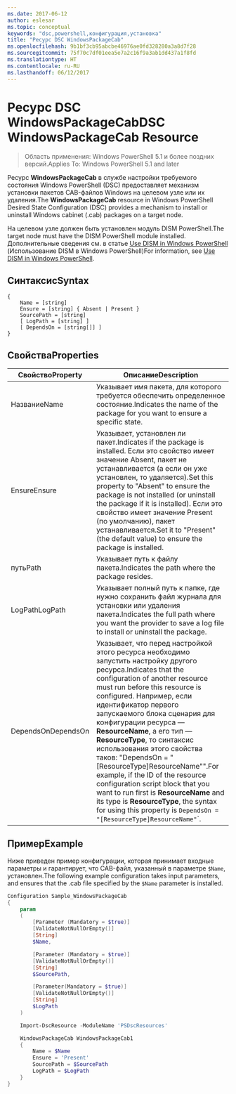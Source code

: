```yaml
---
ms.date: 2017-06-12
author: eslesar
ms.topic: conceptual
keywords: "dsc,powershell,конфигурация,установка"
title: "Ресурс DSC WindowsPackageCab"
ms.openlocfilehash: 9b1bf3cb95abcbe46976ae0fd328280a3a8d7f28
ms.sourcegitcommit: 75f70c7df01eea5e7a2c16f9a3ab1dd437a1f8fd
ms.translationtype: HT
ms.contentlocale: ru-RU
ms.lasthandoff: 06/12/2017
---
```

# <a name="dsc-windowspackagecab-resource"></a><span data-ttu-id="eff1a-103">Ресурс DSC WindowsPackageCab</span><span class="sxs-lookup"><span data-stu-id="eff1a-103">DSC WindowsPackageCab Resource</span></span>

> <span data-ttu-id="eff1a-104">Область применения: Windows PowerShell 5.1 и более поздних версий.</span><span class="sxs-lookup"><span data-stu-id="eff1a-104">Applies To: Windows PowerShell 5.1 and later</span></span>

<span data-ttu-id="eff1a-105">Ресурс **WindowsPackageCab** в службе настройки требуемого состояния Windows PowerShell (DSC) предоставляет механизм установки пакетов CAB-файлов Windows на целевом узле или их удаления.</span><span class="sxs-lookup"><span data-stu-id="eff1a-105">The **WindowsPackageCab** resource in Windows PowerShell Desired State Configuration (DSC) provides a mechanism to install or uninstall Windows cabinet (.cab) packages on a target node.</span></span>

<span data-ttu-id="eff1a-106">На целевом узле должен быть установлен модуль DISM PowerShell.</span><span class="sxs-lookup"><span data-stu-id="eff1a-106">The target node must have the DISM PowerShell module installed.</span></span> <span data-ttu-id="eff1a-107">Дополнительные сведения см. в статье [Use DISM in Windows PowerShell](https://msdn.microsoft.com/en-us/windows/hardware/commercialize/manufacture/desktop/use-dism-in-windows-powershell-s14) (Использование DISM в Windows PowerShell)</span><span class="sxs-lookup"><span data-stu-id="eff1a-107">For information, see [Use DISM in Windows PowerShell](https://msdn.microsoft.com/en-us/windows/hardware/commercialize/manufacture/desktop/use-dism-in-windows-powershell-s14).</span></span> 


## <a name="syntax"></a><span data-ttu-id="eff1a-108">Синтаксис</span><span class="sxs-lookup"><span data-stu-id="eff1a-108">Syntax</span></span>

```
{
    Name = [string]
    Ensure = [string] { Absent | Present }
    SourcePath = [string]
    [ LogPath = [string] ]
    [ DependsOn = [string[]] ]
}
```

## <a name="properties"></a><span data-ttu-id="eff1a-109">Свойства</span><span class="sxs-lookup"><span data-stu-id="eff1a-109">Properties</span></span>

|  <span data-ttu-id="eff1a-110">Свойство</span><span class="sxs-lookup"><span data-stu-id="eff1a-110">Property</span></span>  |  <span data-ttu-id="eff1a-111">Описание</span><span class="sxs-lookup"><span data-stu-id="eff1a-111">Description</span></span>   | 
|---|---| 
| <span data-ttu-id="eff1a-112">Название</span><span class="sxs-lookup"><span data-stu-id="eff1a-112">Name</span></span>| <span data-ttu-id="eff1a-113">Указывает имя пакета, для которого требуется обеспечить определенное состояние.</span><span class="sxs-lookup"><span data-stu-id="eff1a-113">Indicates the name of the package for you want to ensure a specific state.</span></span>| 
| <span data-ttu-id="eff1a-114">Ensure</span><span class="sxs-lookup"><span data-stu-id="eff1a-114">Ensure</span></span>| <span data-ttu-id="eff1a-115">Указывает, установлен ли пакет.</span><span class="sxs-lookup"><span data-stu-id="eff1a-115">Indicates if the package is installed.</span></span> <span data-ttu-id="eff1a-116">Если это свойство имеет значение Absent, пакет не устанавливается (а если он уже установлен, то удаляется).</span><span class="sxs-lookup"><span data-stu-id="eff1a-116">Set this property to "Absent" to ensure the package is not installed (or uninstall the package if it is installed).</span></span> <span data-ttu-id="eff1a-117">Если это свойство имеет значение Present (по умолчанию), пакет устанавливается.</span><span class="sxs-lookup"><span data-stu-id="eff1a-117">Set it to "Present" (the default value) to ensure the package is installed.</span></span>|
| <span data-ttu-id="eff1a-118">путь</span><span class="sxs-lookup"><span data-stu-id="eff1a-118">Path</span></span>| <span data-ttu-id="eff1a-119">Указывает путь к файлу пакета.</span><span class="sxs-lookup"><span data-stu-id="eff1a-119">Indicates the path where the package resides.</span></span>| 
| <span data-ttu-id="eff1a-120">LogPath</span><span class="sxs-lookup"><span data-stu-id="eff1a-120">LogPath</span></span>| <span data-ttu-id="eff1a-121">Указывает полный путь к папке, где нужно сохранить файл журнала для установки или удаления пакета.</span><span class="sxs-lookup"><span data-stu-id="eff1a-121">Indicates the full path where you want the provider to save a log file to install or uninstall the package.</span></span>| 
| <span data-ttu-id="eff1a-122">DependsOn</span><span class="sxs-lookup"><span data-stu-id="eff1a-122">DependsOn</span></span> | <span data-ttu-id="eff1a-123">Указывает, что перед настройкой этого ресурса необходимо запустить настройку другого ресурса.</span><span class="sxs-lookup"><span data-stu-id="eff1a-123">Indicates that the configuration of another resource must run before this resource is configured.</span></span> <span data-ttu-id="eff1a-124">Например, если идентификатор первого запускаемого блока сценария для конфигурации ресурса — **ResourceName**, а его тип — **ResourceType**, то синтаксис использования этого свойства таков: "DependsOn = "[ResourceType]ResourceName"".</span><span class="sxs-lookup"><span data-stu-id="eff1a-124">For example, if the ID of the resource configuration script block that you want to run first is **ResourceName** and its type is **ResourceType**, the syntax for using this property is `DependsOn = "[ResourceType]ResourceName"`\`.</span></span>| 

## <a name="example"></a><span data-ttu-id="eff1a-125">Пример</span><span class="sxs-lookup"><span data-stu-id="eff1a-125">Example</span></span>

<span data-ttu-id="eff1a-126">Ниже приведен пример конфигурации, которая принимает входные параметры и гарантирует, что CAB-файл, указанный в параметре `$Name`, установлен.</span><span class="sxs-lookup"><span data-stu-id="eff1a-126">The following example configuration takes input parameters, and ensures that the .cab file specified by the `$Name` parameter is installed.</span></span>

```powershell
Configuration Sample_WindowsPackageCab
{
    param
    (
        [Parameter (Mandatory = $true)]
        [ValidateNotNullOrEmpty()]
        [String]
        $Name,

        [Parameter (Mandatory = $true)]
        [ValidateNotNullOrEmpty()]
        [String]
        $SourcePath,

        [Parameter(Mandatory = $true)]
        [ValidateNotNullOrEmpty()]
        [String]
        $LogPath
    )

    Import-DscResource -ModuleName 'PSDscResources'

    WindowsPackageCab WindowsPackageCab1
    {
        Name = $Name
        Ensure = 'Present'
        SourcePath = $SourcePath
        LogPath = $LogPath
    }
}
```

